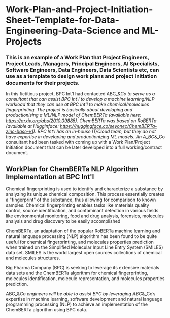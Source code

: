 # Work-Plan-and-Project-Initiation-Sheet-Template-for-Data-Engineering-Data-Science and ML-Projects

### This is an example of a Work Plan that Project Engineers, Project Leads, Managers, Principal Engineers, AI Specialists, Software Engineers, Data Engineers, Data Scientists etc, can use as a template to design work plans and project initiation documents for their projects.

In this fictitious project, BPC Int'l had contacted ABC_&_Co to serve as a consultant that can assist BPC Int'l to develop a machine learning/NLP workload that they can use at BPC Int'l to make chemical/molecules fingerprinting. The project is basically about developing and productionising a ML/NLP model of ChemBERTa (available here: https://arxiv.org/abs/2010.09885). ChemBERTa was based on RoBERTa (available at Hugginface: https://huggingface.co/seyonec/ChemBERTa-zinc-base-v1). BPC Int'l has an in-house IT/Cloud team, but they do not have expertise in developing and productionizing ML models. An A_BC_&_Co consultant had been tasked with coming up with a Work Plan/Project Initiation document that can be later developed into a full working/contract document. 

## WorkPlan for ChemBERTa NLP Algorithm Implementation at BPC Int'l
Chemical fingerprinting is used to identify and characterize a substance by analyzing its unique chemical composition. This process essentially creates a "fingerprint" of the substance, thus allowing for comparison to known samples. Chemical fingerprinting enables tasks like materials quality control, source identification, and contaminant detection in various fields like environmental monitoring, food and drug analysis, forensics, molecules analysis and drug discovery to be easily accomplished

ChemBERTa, an adaptation of the popular RoBERTa machine learning and natural language processing (NLP) algorithm has been found to be quite useful for chemical fingerprinting, and molecules properties prediction when trained on the Simplified Molecular Input Line Entry System (SMILES) data set. SMILES is the world largest open sources collections of chemical and molecules structures. 

Big Pharma Company (BPC) is seeking to leverage its extensive materials data sets and the ChemBERTa algorithm for chemical fingerprinting, molecules identification, molecule representation, and molecules properties prediction.

ABC_&_Co engineers will be able to assist BPC by leveraging ABC_&_Co’s expertise in machine learning, software development and natural language programming processing (NLP) to achieve an implementation of the ChemBERTa algorithm using BPC data.
